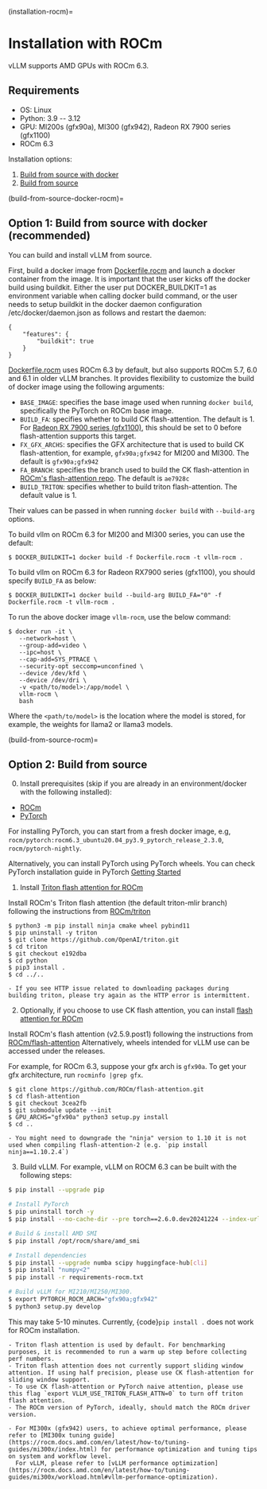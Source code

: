 (installation-rocm)=

# Installation with ROCm

vLLM supports AMD GPUs with ROCm 6.3.

## Requirements

- OS: Linux
- Python: 3.9 -- 3.12
- GPU: MI200s (gfx90a), MI300 (gfx942), Radeon RX 7900 series (gfx1100)
- ROCm 6.3

Installation options:

1. [Build from source with docker](#build-from-source-docker-rocm)
2. [Build from source](#build-from-source-rocm)

(build-from-source-docker-rocm)=

## Option 1: Build from source with docker (recommended)

You can build and install vLLM from source.

First, build a docker image from [Dockerfile.rocm](https://github.com/vllm-project/vllm/blob/main/Dockerfile.rocm) and launch a docker container from the image.
It is important that the user kicks off the docker build using buildkit. Either the user put DOCKER_BUILDKIT=1 as environment variable when calling docker build command, or the user needs to setup buildkit in the docker daemon configuration /etc/docker/daemon.json as follows and restart the daemon:

```console
{
    "features": {
        "buildkit": true
    }
}
```

[Dockerfile.rocm](https://github.com/vllm-project/vllm/blob/main/Dockerfile.rocm) uses ROCm 6.3 by default, but also supports ROCm 5.7, 6.0 and 6.1 in older vLLM branches.
It provides flexibility to customize the build of docker image using the following arguments:

- `BASE_IMAGE`: specifies the base image used when running `docker build`, specifically the PyTorch on ROCm base image.
- `BUILD_FA`: specifies whether to build CK flash-attention. The default is 1. For [Radeon RX 7900 series (gfx1100)](https://rocm.docs.amd.com/projects/radeon/en/latest/index.html), this should be set to 0 before flash-attention supports this target.
- `FX_GFX_ARCHS`: specifies the GFX architecture that is used to build CK flash-attention, for example, `gfx90a;gfx942` for MI200 and MI300. The default is `gfx90a;gfx942`
- `FA_BRANCH`: specifies the branch used to build the CK flash-attention in [ROCm's flash-attention repo](https://github.com/ROCmSoftwarePlatform/flash-attention). The default is `ae7928c`
- `BUILD_TRITON`: specifies whether to build triton flash-attention. The default value is 1.

Their values can be passed in when running `docker build` with `--build-arg` options.

To build vllm on ROCm 6.3 for MI200 and MI300 series, you can use the default:

```console
$ DOCKER_BUILDKIT=1 docker build -f Dockerfile.rocm -t vllm-rocm .
```

To build vllm on ROCm 6.3 for Radeon RX7900 series (gfx1100), you should specify `BUILD_FA` as below:

```console
$ DOCKER_BUILDKIT=1 docker build --build-arg BUILD_FA="0" -f Dockerfile.rocm -t vllm-rocm .
```

To run the above docker image `vllm-rocm`, use the below command:

```console
$ docker run -it \
   --network=host \
   --group-add=video \
   --ipc=host \
   --cap-add=SYS_PTRACE \
   --security-opt seccomp=unconfined \
   --device /dev/kfd \
   --device /dev/dri \
   -v <path/to/model>:/app/model \
   vllm-rocm \
   bash
```

Where the `<path/to/model>` is the location where the model is stored, for example, the weights for llama2 or llama3 models.

(build-from-source-rocm)=

## Option 2: Build from source

0. Install prerequisites (skip if you are already in an environment/docker with the following installed):

- [ROCm](https://rocm.docs.amd.com/en/latest/deploy/linux/index.html)
- [PyTorch](https://pytorch.org/)

For installing PyTorch, you can start from a fresh docker image, e.g, `rocm/pytorch:rocm6.3_ubuntu20.04_py3.9_pytorch_release_2.3.0`, `rocm/pytorch-nightly`.

Alternatively, you can install PyTorch using PyTorch wheels. You can check PyTorch installation guide in PyTorch [Getting Started](https://pytorch.org/get-started/locally/)

1. Install [Triton flash attention for ROCm](https://github.com/ROCm/triton)

Install ROCm's Triton flash attention (the default triton-mlir branch) following the instructions from [ROCm/triton](https://github.com/ROCm/triton/blob/triton-mlir/README.md)

```console
$ python3 -m pip install ninja cmake wheel pybind11
$ pip uninstall -y triton
$ git clone https://github.com/OpenAI/triton.git
$ cd triton
$ git checkout e192dba
$ cd python
$ pip3 install .
$ cd ../..
```

```{note}
- If you see HTTP issue related to downloading packages during building triton, please try again as the HTTP error is intermittent.
```

2. Optionally, if you choose to use CK flash attention, you can install [flash attention for ROCm](https://github.com/ROCm/flash-attention/tree/ck_tile)

Install ROCm's flash attention (v2.5.9.post1) following the instructions from [ROCm/flash-attention](https://github.com/ROCm/flash-attention/tree/ck_tile#amd-gpurocm-support)
Alternatively, wheels intended for vLLM use can be accessed under the releases.

For example, for ROCm 6.3, suppose your gfx arch is `gfx90a`. To get your gfx architecture, run `rocminfo |grep gfx`.

```console
$ git clone https://github.com/ROCm/flash-attention.git
$ cd flash-attention
$ git checkout 3cea2fb
$ git submodule update --init
$ GPU_ARCHS="gfx90a" python3 setup.py install
$ cd ..
```

```{note}
- You might need to downgrade the "ninja" version to 1.10 it is not used when compiling flash-attention-2 (e.g. `pip install ninja==1.10.2.4`)
```

3. Build vLLM. For example, vLLM on ROCM 6.3 can be built with the following steps:

```bash
$ pip install --upgrade pip

# Install PyTorch
$ pip uninstall torch -y
$ pip install --no-cache-dir --pre torch==2.6.0.dev20241224 --index-url https://download.pytorch.org/whl/nightly/rocm6.3

# Build & install AMD SMI
$ pip install /opt/rocm/share/amd_smi

# Install dependencies
$ pip install --upgrade numba scipy huggingface-hub[cli]
$ pip install "numpy<2"
$ pip install -r requirements-rocm.txt

# Build vLLM for MI210/MI250/MI300.
$ export PYTORCH_ROCM_ARCH="gfx90a;gfx942"
$ python3 setup.py develop
```

This may take 5-10 minutes. Currently, {code}`pip install .` does not work for ROCm installation.

```{tip}
- Triton flash attention is used by default. For benchmarking purposes, it is recommended to run a warm up step before collecting perf numbers.
- Triton flash attention does not currently support sliding window attention. If using half precision, please use CK flash-attention for sliding window support.
- To use CK flash-attention or PyTorch naive attention, please use this flag `export VLLM_USE_TRITON_FLASH_ATTN=0` to turn off triton flash attention.
- The ROCm version of PyTorch, ideally, should match the ROCm driver version.
```

```{tip}
- For MI300x (gfx942) users, to achieve optimal performance, please refer to [MI300x tuning guide](https://rocm.docs.amd.com/en/latest/how-to/tuning-guides/mi300x/index.html) for performance optimization and tuning tips on system and workflow level.
  For vLLM, please refer to [vLLM performance optimization](https://rocm.docs.amd.com/en/latest/how-to/tuning-guides/mi300x/workload.html#vllm-performance-optimization).
```
